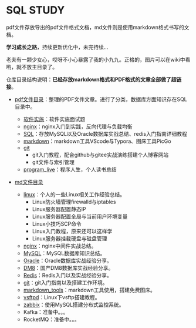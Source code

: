 # SQL STUDY
pdf文件存放导出的pdf文件格式文档，md文件则是使用markdown格式书写的文档。

**学习成长之路**，持续更新优化中，未完待续...

老夫有一颗少女心，哎呀不小心暴露了我的小九九。正格的，图片可以在wiki中看哟，就不放主目录了。

仓库目录结构说明：**已经存放markdown格式和PDF格式的文章全部做了超链接**。

- [pdf文件目录](https://github.com/cnwangk/SQL-study/tree/master/pdf)：整理的PDF文件文章。进行了分类，数据库方面知识存在SQL目录中。
  - [软件实施](https://github.com/cnwangk/SQL-study/tree/master/pdf/%E8%BD%AF%E4%BB%B6%E5%AE%9E%E6%96%BD%E7%B3%BB%E5%88%97)：软件实施面试题
  - [nginx](https://github.com/cnwangk/SQL-study/tree/master/pdf/nginx)：nginx入门到实践，反向代理与负载均衡
  - [SQL](https://github.com/cnwangk/SQL-study/tree/master/pdf/SQL)：存放MySQL以及Oracle数据库实战总结、redis入门指南详细教程
  - [markdown](https://github.com/cnwangk/SQL-study/tree/master/pdf/markdown)：markdown工具VScode与Typora、图床工具PicGo
  - [git](https://github.com/cnwangk/SQL-study/tree/master/pdf/git)
    - git入门教程，配合github与gitee实战演练搭建个人博客网站
    - git文件与索引管理
  - [program_live](https://github.com/cnwangk/SQL-study/tree/master/pdf/program_live)：程序人生，个人读书总结

- [md文件目录](https://github.com/cnwangk/SQL-study/tree/master/md)
  - [linux](https://github.com/cnwangk/SQL-study/tree/master/md/linux)：个人的一些Linux相关工作经验总结。
    - Linux防火墙管理firewalld与iptables
    - Linux服务器配置静态IP
    - Linux服务器配置全局与当前用户环境变量
    - Linux小技巧SCP命令
    - Linux入门教程，原来还可以这样学
    - Linux服务器挂载硬盘与磁盘管理
  - [nginx](https://github.com/cnwangk/SQL-study/tree/master/md/nginx)：nginx中间件实战总结。
  - [MySQL](https://github.com/cnwangk/SQL-study/tree/master/md/SQL/MySQL)：MySQL数据库知识总结。
  - [Oracle](https://github.com/cnwangk/SQL-study/tree/master/md/SQL/Oracle)：Oracle数据库实战经验分享。
  - [DM8](https://github.com/cnwangk/SQL-study/tree/master/md/SQL/dm8)：国产DM8数据库实战经验分享。
  - [Redis](https://github.com/cnwangk/SQL-study/tree/master/md/Redis)：Redis入门以及实战经验分享。
  - [git](https://github.com/cnwangk/SQL-study/tree/master/md/git)：git入门指南以及搭建工作环境。
  - [markdown_tools](https://github.com/cnwangk/SQL-study/tree/master/md/markdown_tools)：markdown工具使用，搭建免费图床。
  - [vsftpd](https://github.com/cnwangk/SQL-study/tree/master/md/linux/vsftpd)：Linux下vsftp搭建教程。
  - [zabbix](https://github.com/cnwangk/SQL-study/tree/master/md/zabbix)：使用MySQL搭建分布式监控系统。
  - Kafka：准备中。。。
  - RocketMQ：准备中。。。

